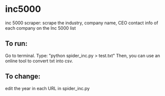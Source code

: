 # inc5000
inc 5000 scraper: scrape the industry, company name, CEO contact info of each company on the Inc 5000 list

## To run: 
Go to terminal.
Type: "python spider_inc.py > test.txt"
Then, you can use an online tool to convert txt into csv.

## To change:
edit the year in each URL in spider_inc.py 
